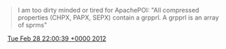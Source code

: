 > I am too dirty minded or tired for ApachePOI: "All compressed properties \(CHPX, PAPX, SEPX\) contain a grpprl\. A grpprl is an array of sprms"

<img src="../../media/tweet.ico" width="12" /> [Tue Feb 28 22:00:39 +0000 2012](https://twitter.com/DromerDenker/status/174615021328932864)